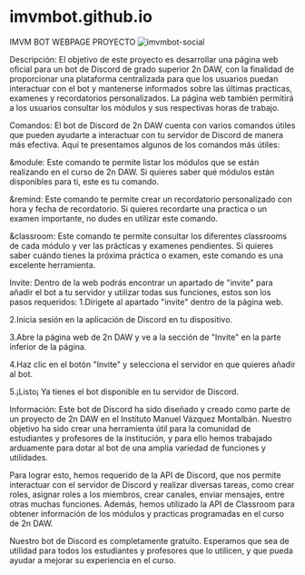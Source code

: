 # imvmbot.github.io
IMVM BOT WEBPAGE PROYECTO
![imvmbot-social](https://repository-images.githubusercontent.com/706324964/7bafc352-f994-47e4-906d-898a6d2aea14)

Descripción:
El objetivo de este proyecto es desarrollar una página web oficial para un bot de Discord de grado superior 2n DAW, con la finalidad de proporcionar una plataforma centralizada para que los usuarios puedan interactuar con el bot y mantenerse informados sobre las últimas practicas, examenes y recordatorios personalizados. La página web también permitirá a los usuarios consultar los módulos y sus respectivas horas de trabajo.

Comandos:
El bot de Discord de 2n DAW cuenta con varios comandos útiles que pueden ayudarte a interactuar con tu servidor de Discord de manera más efectiva. Aquí te presentamos algunos de los comandos más útiles:

&module: Este comando te permite listar los módulos que se están realizando en el curso de 2n DAW. Si quieres saber qué módulos están disponibles para ti, este es tu comando.

&remind: Este comando te permite crear un recordatorio personalizado con hora y fecha de recordatorio. Si quieres recordarte una practica o un examen importante, no dudes en utilizar este comando.

&classroom: Este comando te permite consultar los diferentes classrooms de cada módulo y ver las prácticas y examenes pendientes. Si quieres saber cuándo tienes la próxima práctica o examen, este comando es una excelente herramienta.

Invite:
Dentro de la web podrás encontrar un apartado de "invite" para añadir el bot a tu servidor y utilizar todas sus funciones, estos son los pasos requeridos:
1.Dírigete al apartado "invite" dentro de la página web.

2.Inicia sesión en la aplicación de Discord en tu dispositivo.

3.Abre la página web de 2n DAW y ve a la sección de "Invite" en la parte inferior de la página.

4.Haz clic en el botón "Invite" y selecciona el servidor en que quieres añadir al bot.

5.¡Listo¡ Ya tienes el bot disponible en tu servidor de Discord.

Información:
Este bot de Discord ha sido diseñado y creado como parte de un proyecto de 2n DAW en el Instituto Manuel Vázquez Montalbán. Nuestro objetivo ha sido crear una herramienta útil para la comunidad de estudiantes y profesores de la institución, y para ello hemos trabajado arduamente para dotar al bot de una amplia variedad de funciones y utilidades.

Para lograr esto, hemos requerido de la API de Discord, que nos permite interactuar con el servidor de Discord y realizar diversas tareas, como crear roles, asignar roles a los miembros, crear canales, enviar mensajes, entre otras muchas funciones. Además, hemos utilizado la API de Classroom para obtener información de los módulos y practicas programadas en el curso de 2n DAW.

Nuestro bot de Discord es completamente gratuito. Esperamos que sea de utilidad para todos los estudiantes y profesores que lo utilicen, y que pueda ayudar a mejorar su experiencia en el curso.
